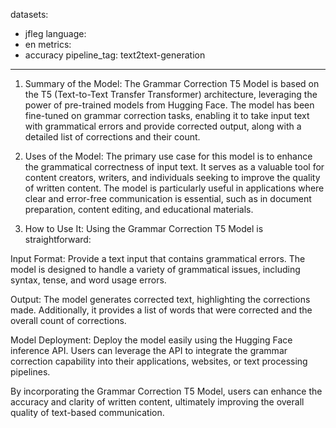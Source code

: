datasets:
- jfleg
language:
- en
metrics:
- accuracy
pipeline_tag: text2text-generation
---
1) Summary of the Model:
The Grammar Correction T5 Model is based on the T5 (Text-to-Text Transfer Transformer) architecture, leveraging the power of pre-trained models from Hugging Face. The model has been fine-tuned on grammar correction tasks, enabling it to take input text with grammatical errors and provide corrected output, along with a detailed list of corrections and their count.

2) Uses of the Model:
The primary use case for this model is to enhance the grammatical correctness of input text. It serves as a valuable tool for content creators, writers, and individuals seeking to improve the quality of written content. The model is particularly useful in applications where clear and error-free communication is essential, such as in document preparation, content editing, and educational materials.

3) How to Use It:
Using the Grammar Correction T5 Model is straightforward:

Input Format:
Provide a text input that contains grammatical errors. The model is designed to handle a variety of grammatical issues, including syntax, tense, and word usage errors.

Output:
The model generates corrected text, highlighting the corrections made. Additionally, it provides a list of words that were corrected and the overall count of corrections.

Model Deployment:
Deploy the model easily using the Hugging Face inference API. Users can leverage the API to integrate the grammar correction capability into their applications, websites, or text processing pipelines.


By incorporating the Grammar Correction T5 Model, users can enhance the accuracy and clarity of written content, ultimately improving the overall quality of text-based communication.
